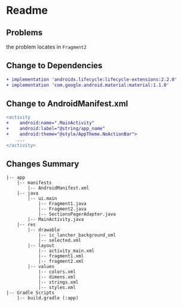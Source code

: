 # Readme
## Problems
the problem locates in 	`Fragment2`


## Change to Dependencies

```diff
+ implementation 'androidx.lifecycle:lifecycle-extensions:2.2.0'
+ implementation 'com.google.android.material:material:1.1.0'
```

## Change to AndroidManifest.xml

```diff
<activity
+    android:name=".MainActivity"
+    android:label="@string/app_name"
+    android:theme="@style/AppTheme.NoActionBar">
    ...
</activity>
```

## Changes Summary
```
|-- app
    |-- manifests
        |-- AndroidManifest.xml
    |-- java
        |-- ui.main
            |-- Fragment1.java
            |-- Fragment2.java
            |-- SectionsPagerAdapter.java
        |-- MainActivity.java
    |-- res
        |-- drawable
            |-- ic_lancher_background_xml
            |-- selected.xml
        |-- layout
            |-- activity_main.xml
            |-- fragment1.xml
            |-- fragment2.xml
        |-- values
            |-- colors.xml
            |-- dimens.xml
            |-- strings.xml
            |-- styles.xml
|-- Gradle Scripts
    |-- build.gradle (:app)
```                       
